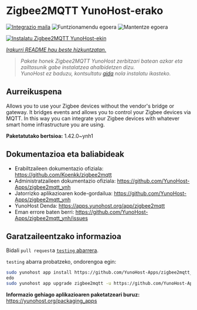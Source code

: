 <!--
Ohart ongi: README hau automatikoki sortu da <https://github.com/YunoHost/apps/tree/master/tools/readme_generator>ri esker
EZ editatu eskuz.
-->

# Zigbee2MQTT YunoHost-erako

[![Integrazio maila](https://apps.yunohost.org/badge/integration/zigbee2mqtt)](https://ci-apps.yunohost.org/ci/apps/zigbee2mqtt/)
![Funtzionamendu egoera](https://apps.yunohost.org/badge/state/zigbee2mqtt)
![Mantentze egoera](https://apps.yunohost.org/badge/maintained/zigbee2mqtt)

[![Instalatu Zigbee2MQTT YunoHost-ekin](https://install-app.yunohost.org/install-with-yunohost.svg)](https://install-app.yunohost.org/?app=zigbee2mqtt)

*[Irakurri README hau beste hizkuntzatan.](./ALL_README.md)*

> *Pakete honek Zigbee2MQTT YunoHost zerbitzari batean azkar eta zailtasunik gabe instalatzea ahalbidetzen dizu.*  
> *YunoHost ez baduzu, kontsultatu [gida](https://yunohost.org/install) nola instalatu ikasteko.*

## Aurreikuspena

Allows you to use your Zigbee devices without the vendor's bridge or gateway. It bridges events and allows you to control your Zigbee devices via MQTT. In this way you can integrate your Zigbee devices with whatever smart home infrastructure you are using. 


**Paketatutako bertsioa:** 1.42.0~ynh1
## Dokumentazioa eta baliabideak

- Erabiltzaileen dokumentazio ofiziala: <https://github.com/Koenkk/zigbee2mqtt>
- Administratzaileen dokumentazio ofiziala: <https://github.com/YunoHost-Apps/zigbee2mqtt_ynh>
- Jatorrizko aplikazioaren kode-gordailua: <https://github.com/YunoHost-Apps/zigbee2mqtt_ynh>
- YunoHost Denda: <https://apps.yunohost.org/app/zigbee2mqtt>
- Eman errore baten berri: <https://github.com/YunoHost-Apps/zigbee2mqtt_ynh/issues>

## Garatzaileentzako informazioa

Bidali `pull request`a [`testing` abarrera](https://github.com/YunoHost-Apps/zigbee2mqtt_ynh/tree/testing).

`testing` abarra probatzeko, ondorengoa egin:

```bash
sudo yunohost app install https://github.com/YunoHost-Apps/zigbee2mqtt_ynh/tree/testing --debug
edo
sudo yunohost app upgrade zigbee2mqtt -u https://github.com/YunoHost-Apps/zigbee2mqtt_ynh/tree/testing --debug
```

**Informazio gehiago aplikazioaren paketatzeari buruz:** <https://yunohost.org/packaging_apps>
